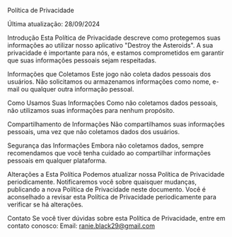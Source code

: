 Política de Privacidade

Última atualização: 28/09/2024

Introdução
Esta Política de Privacidade descreve como protegemos suas informações ao utilizar nosso aplicativo "Destroy the Asteroids". A sua privacidade é importante para nós, e estamos comprometidos em garantir que suas informações pessoais sejam respeitadas.

Informações que Coletamos
Este jogo não coleta dados pessoais dos usuários. Não solicitamos ou armazenamos informações como nome, e-mail ou qualquer outra informação pessoal.

Como Usamos Suas Informações
Como não coletamos dados pessoais, não utilizamos suas informações para nenhum propósito.

Compartilhamento de Informações
Não compartilhamos suas informações pessoais, uma vez que não coletamos dados dos usuários.

Segurança das Informações
Embora não coletamos dados, sempre recomendamos que você tenha cuidado ao compartilhar informações pessoais em qualquer plataforma.

Alterações a Esta Política
Podemos atualizar nossa Política de Privacidade periodicamente. Notificaremos você sobre quaisquer mudanças, publicando a nova Política de Privacidade neste documento. Você é aconselhado a revisar esta Política de Privacidade periodicamente para verificar se há alterações.

Contato
Se você tiver dúvidas sobre esta Política de Privacidade, entre em contato conosco:
Email: ranie.black29@gmail.com
